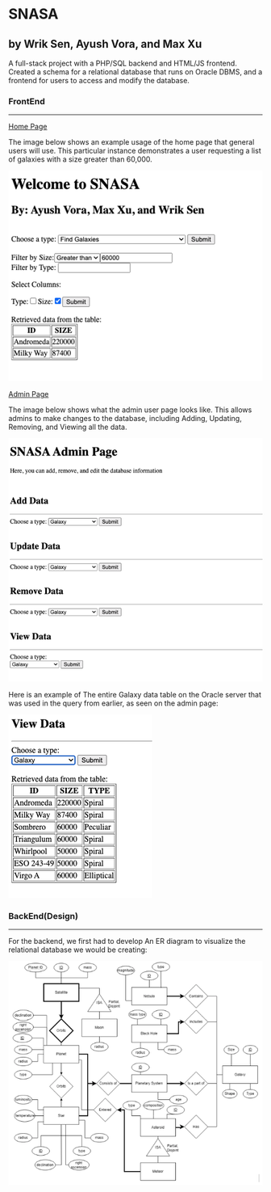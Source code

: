 # SNASA
## by Wrik Sen, Ayush Vora, and Max Xu
A full-stack project with a PHP/SQL backend and HTML/JS frontend. 
Created a schema for a relational database that runs on Oracle DBMS, and a frontend for users to access and modify the database.

### FrontEnd
****
<ins>Home Page</ins>

The image below shows an example usage of the home page that general users will use. This particular instance demonstrates a user requesting a list of galaxies with a size greater than 60,000.

![FrontEnd(User Home page)](./images/Home_UI.png)

<ins>Admin Page</ins>

The image below shows what the admin user page looks like. This allows admins to make changes to the database, including Adding, Updating, Removing, and Viewing all the data.

![FrontEnd(User Admin page)](./images/Admin_UI.png)

Here is an example of The entire Galaxy data table on the Oracle server that was used in the query from earlier, as seen on the admin page:

![FrontEnd(Eaxmple Data)](./images/Example_Data.png)

### BackEnd(Design)
****

For the backend, we first had to develop An ER diagram to visualize the relational database we would be creating:

![FrontEnd(Database ER Diagram)](./images/Project_ER_Diagram.png)
